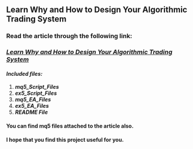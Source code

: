 ## Learn Why and How to Design Your Algorithmic Trading System
### Read the article through the following link: 
### ***[Learn Why and How to Design Your Algorithmic Trading System](https://www.mql5.com/en/articles/10293)***
#### ***Included files:***
1. ***mq5_Script_Files***
2. ***ex5_Script_Files***
3. ***mq5_EA_Files***
4. ***ex5_EA_Files***
5. ***README File***
#### You can find mq5 files attached to the article also.

#### I hope that you find this project useful for you.